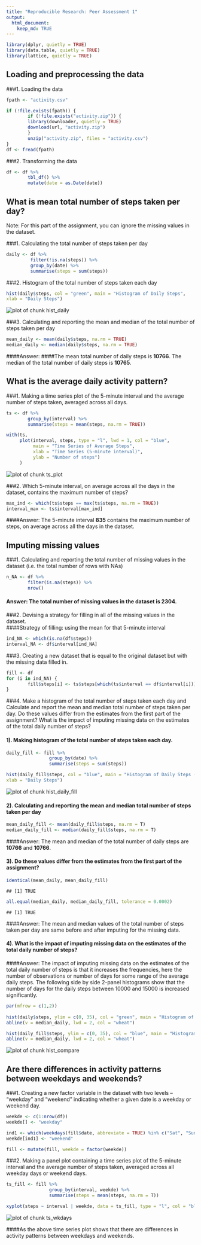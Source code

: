 ```yaml
---
title: "Reproducible Research: Peer Assessment 1"
output: 
  html_document:
    keep_md: TRUE
---
```




```r
library(dplyr, quietly = TRUE)
library(data.table, quietly = TRUE)
library(lattice, quietly = TRUE)
```

## Loading and preprocessing the data  
  
 
###1. Loading the data  


```r
fpath <- "activity.csv"

if (!file.exists(fpath)) {
        if (!file.exists("activity.zip")) {
        library(downloader, quietly = TRUE)
        download(url, "activity.zip")
        }
        unzip("activity.zip", files = "activity.csv")
}
df <- fread(fpath)
```
  
  
###2. Transforming the data  


```r
df <- df %>%
        tbl_df() %>%
        mutate(date = as.Date(date))
```


## What is mean total number of steps taken per day?  

Note: For this part of the assignment, you can ignore the missing values in the dataset.

###1. Calculating the total number of steps taken per day  


```r
daily <- df %>%
         filter(!is.na(steps)) %>%
         group_by(date) %>%
         summarise(steps = sum(steps))
```

###2. Histogram of the total number of steps taken each day  


```r
hist(daily$steps, col = "green", main = "Histogram of Daily Steps",
xlab = "Daily Steps")
```

![plot of chunk hist_daily](figure/hist_daily-1.png) 

###3. Calculating and reporting the mean and median of the total number of steps taken per day  


```r
mean_daily <- mean(daily$steps, na.rm = TRUE)
median_daily <- median(daily$steps, na.rm = TRUE)
```
####Answer: 
####The mean total number of daily steps is **10766**. The median of the total number of daily steps is **10765**.  
   
   
## What is the average daily activity pattern?
  
###1. Making a time series plot of the 5-minute interval and the average number of steps taken, averaged across all days.  


```r
ts <- df %>% 
        group_by(interval) %>% 
        summarise(steps = mean(steps, na.rm = TRUE))
```


```r
with(ts, 
     plot(interval, steps, type = "l", lwd = 1, col = "blue", 
          main = "Time Series of Average Steps", 
          xlab = "Time Series (5-minute interval)", 
          ylab = "Number of steps")
     )
```

![plot of chunk ts_plot](figure/ts_plot-1.png) 
    
###2. Which 5-minute interval, on average across all the days in the dataset, contains the maximum number of steps?  


```r
max_ind <- which(ts$steps == max(ts$steps, na.rm = TRUE))
interval_max <- ts$interval[max_ind]
```
  
####Answer: The 5-minute interval **835** contains the maximum number of steps, on average across all the days in the dataset.    
   
   
## Imputing missing values  

###1. Calculating and reporting the total number of missing values in the dataset (i.e. the total number of rows with NAs)  


```r
n_NA <- df %>%
        filter(is.na(steps)) %>%
        nrow()
```

#### Answer: The total number of missing values in the dataset is **2304**.  
  
  
###2. Devising a strategy for filling in all of the missing values in the dataset.   
####Strategy of filling: using the mean for that 5-minute interval  


```r
ind_NA <- which(is.na(df$steps))
interval_NA <- df$interval[ind_NA]
```
   
###3. Creating a new dataset that is equal to the original dataset but with the missing data filled in.  


```r
fill <- df
for (i in ind_NA) {
        fill$steps[i] <- ts$steps[which(ts$interval == df$interval[i])]
}  
```
  
###4. Make a histogram of the total number of steps taken each day and Calculate and report the mean and median total number of steps taken per day. Do these values differ from the estimates from the first part of the assignment? What is the impact of imputing missing data on the estimates of the total daily number of steps?  

####    1). Making histogram of the total number of steps taken each day.  


```r
daily_fill <- fill %>%
                group_by(date) %>%
                summarise(steps = sum(steps))
```

```r
hist(daily_fill$steps, col = "blue", main = "Histogram of Daily Steps (imputed)",
xlab = "Daily Steps")
```

![plot of chunk hist_daily_fill](figure/hist_daily_fill-1.png) 

####    2). Calculating and reporting the mean and median total number of steps taken per day  


```r
mean_daily_fill <- mean(daily_fill$steps, na.rm = T)
median_daily_fill <- median(daily_fill$steps, na.rm = T)
```

####Answer: The mean and median of the total number of daily steps are 
**10766** and **10766**.  
  
####    3). Do these values differ from the estimates from the first part of the assignment? 

```r
identical(mean_daily, mean_daily_fill)
```

```
## [1] TRUE
```

```r
all.equal(median_daily, median_daily_fill, tolerance = 0.0002)
```

```
## [1] TRUE
```
  
####Answer: The mean and median values of the total number of steps taken per day are same before and after imputing for the missing data.  
  
####    4). What is the impact of imputing missing data on the estimates of the total daily number of steps?  
  
####Answer: The impact of imputing missing data on the estimates of the total daily number of steps is that it increases the frequencies, here the number of observations or number of days for some range of the average daily steps. The following side by side 2-panel histograms show that the number of days for the daily steps between 10000 and 15000 is increased significantly.  


```r
par(mfrow = c(1,2))
 
hist(daily$steps, ylim = c(0, 35), col = "green", main = "Histogram of Daily Steps", xlab = "Daily Steps")
abline(v = median_daily, lwd = 2, col = "wheat")

hist(daily_fill$steps, ylim = c(0, 35), col = "blue", main = "Histogram of Daily Steps (filled-in)", xlab = "Daily Steps")
abline(v = median_daily, lwd = 2, col = "wheat")
```

![plot of chunk hist_compare](figure/hist_compare-1.png) 
   
      
   
## Are there differences in activity patterns between weekdays and weekends?

###1. Creating a new factor variable in the dataset with two levels – “weekday” and “weekend” indicating whether a given date is a weekday or weekend day.  


```r
weekde <- c(1:nrow(df))
weekde[] <- "weekday"

ind1 <- which(weekdays(fill$date, abbreviate = TRUE) %in% c("Sat", "Sun"))
weekde[ind1] <- "weekend"

fill <- mutate(fill, weekde = factor(weekde))
```
   
###2. Making a panel plot containing a time series plot of the 5-minute interval and the average number of steps taken, averaged across all weekday days or weekend days.  


```r
ts_fill <- fill %>%
                group_by(interval, weekde) %>%
                summarise(steps = mean(steps, na.rm = T))
```

```r
xyplot(steps ~ interval | weekde, data = ts_fill, type = "l", col = "blue", layout = c(1, 2), main = "Time series of steps", xlab = "Time series (5-minute interval)")
```

![plot of chunk ts_wkdays](figure/ts_wkdays-1.png) 

####As the above time series plot shows that there are differences in activity patterns between weekdays and weekends.  
